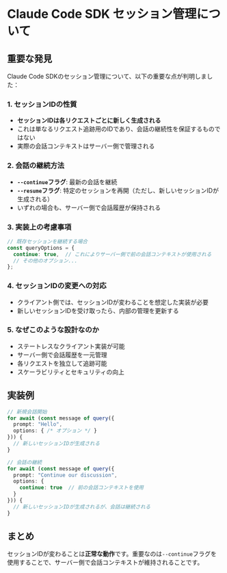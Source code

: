# Claude Code SDK セッション管理について

## 重要な発見

Claude Code SDKのセッション管理について、以下の重要な点が判明しました：

### 1. セッションIDの性質

- **セッションIDは各リクエストごとに新しく生成される**
- これは単なるリクエスト追跡用のIDであり、会話の継続性を保証するものではない
- 実際の会話コンテキストはサーバー側で管理される

### 2. 会話の継続方法

- **`--continue`フラグ**: 最新の会話を継続
- **`--resume`フラグ**: 特定のセッションを再開（ただし、新しいセッションIDが生成される）
- いずれの場合も、サーバー側で会話履歴が保持される

### 3. 実装上の考慮事項

```typescript
// 既存セッションを継続する場合
const queryOptions = {
  continue: true,  // これによりサーバー側で前の会話コンテキストが使用される
  // その他のオプション...
};
```

### 4. セッションIDの変更への対応

- クライアント側では、セッションIDが変わることを想定した実装が必要
- 新しいセッションIDを受け取ったら、内部の管理を更新する

### 5. なぜこのような設計なのか

- ステートレスなクライアント実装が可能
- サーバー側で会話履歴を一元管理
- 各リクエストを独立して追跡可能
- スケーラビリティとセキュリティの向上

## 実装例

```typescript
// 新規会話開始
for await (const message of query({
  prompt: "Hello",
  options: { /* オプション */ }
})) {
  // 新しいセッションIDが生成される
}

// 会話の継続
for await (const message of query({
  prompt: "Continue our discussion",
  options: { 
    continue: true  // 前の会話コンテキストを使用
  }
})) {
  // 新しいセッションIDが生成されるが、会話は継続される
}
```

## まとめ

セッションIDが変わることは**正常な動作**です。重要なのは`--continue`フラグを使用することで、サーバー側で会話コンテキストが維持されることです。